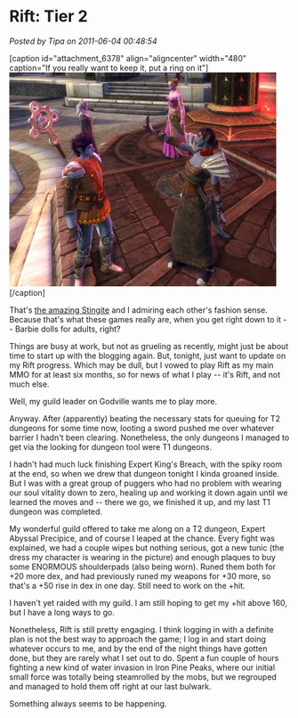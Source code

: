 # Rift: Tier 2

*Posted by Tipa on 2011-06-04 00:48:54*

[caption id="attachment\_6378" align="aligncenter" width="480" caption="If you really want to keep it, put a ring on it"][![](../uploads/2011/06/rift-2011-06-04-01-26-47-06-480x384.jpg "If you really want to keep it, put a ring on it")](../uploads/2011/06/rift-2011-06-04-01-26-47-06.jpg)[/caption]

That's [the amazing Stingite](http://rift.happydueling.com/) and I admiring each other's fashion sense. Because that's what these games really are, when you get right down to it -- Barbie dolls for adults, right?

Things are busy at work, but not as grueling as recently, might just be about time to start up with the blogging again. But, tonight, just want to update on my Rift progress. Which may be dull, but I vowed to play Rift as my main MMO for at least six months, so for news of what I play -- it's Rift, and not much else.

Well, my guild leader on Godville wants me to play more.

Anyway. After (apparently) beating the necessary stats for queuing for T2 dungeons for some time now, looting a sword pushed me over whatever barrier I hadn't been clearing. Nonetheless, the only dungeons I managed to get via the looking for dungeon tool were T1 dungeons.

I hadn't had much luck finishing Expert King's Breach, with the spiky room at the end, so when we drew that dungeon tonight I kinda groaned inside. But I was with a great group of puggers who had no problem with wearing our soul vitality down to zero, healing up and working it down again until we learned the moves and -- there we go, we finished it up, and my last T1 dungeon was completed.

My wonderful guild offered to take me along on a T2 dungeon, Expert Abyssal Precipice, and of course I leaped at the chance. Every fight was explained, we had a couple wipes but nothing serious, got a new tunic (the dress my character is wearing in the picture) and enough plaques to buy some ENORMOUS shoulderpads (also being worn). Runed them both for +20 more dex, and had previously runed my weapons for +30 more, so that's a +50 rise in dex in one day. Still need to work on the +hit.

I haven't yet raided with my guild. I am still hoping to get my +hit above 160, but I have a long ways to go.

Nonetheless, Rift is still pretty engaging. I think logging in with a definite plan is not the best way to approach the game; I log in and start doing whatever occurs to me, and by the end of the night things have gotten done, but they are rarely what I set out to do. Spent a fun couple of hours fighting a new kind of water invasion in Iron Pine Peaks, where our initial small force was totally being steamrolled by the mobs, but we regrouped and managed to hold them off right at our last bulwark.

Something always seems to be happening.

